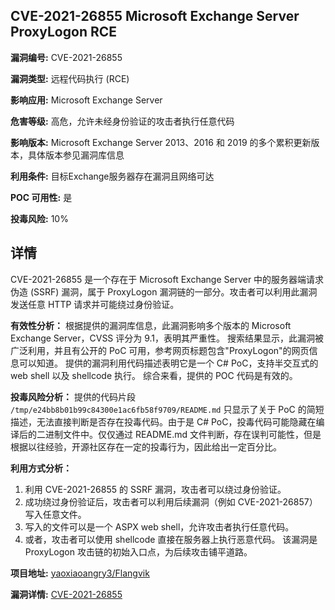 ## CVE-2021-26855 Microsoft Exchange Server ProxyLogon RCE

**漏洞编号:** CVE-2021-26855

**漏洞类型:** 远程代码执行 (RCE)

**影响应用:** Microsoft Exchange Server

**危害等级:** 高危，允许未经身份验证的攻击者执行任意代码

**影响版本:** Microsoft Exchange Server 2013、2016 和 2019 的多个累积更新版本，具体版本参见漏洞库信息

**利用条件:** 目标Exchange服务器存在漏洞且网络可达

**POC 可用性:** 是

**投毒风险:** 10%

## 详情

CVE-2021-26855 是一个存在于 Microsoft Exchange Server 中的服务器端请求伪造 (SSRF) 漏洞，属于 ProxyLogon 漏洞链的一部分。攻击者可以利用此漏洞发送任意 HTTP 请求并可能绕过身份验证。

**有效性分析：**
根据提供的漏洞库信息，此漏洞影响多个版本的 Microsoft Exchange Server，CVSS 评分为 9.1，表明其严重性。
搜索结果显示，此漏洞被广泛利用，并且有公开的 PoC 可用，参考网页标题包含"ProxyLogon"的网页信息可以知道。
提供的漏洞利用代码描述表明它是一个 C# PoC，支持半交互式的 web shell 以及 shellcode 执行。
综合来看，提供的 POC 代码是有效的。

**投毒风险分析：**
提供的代码片段 `/tmp/e24bb8b01b99c84300e1ac6fb58f9709/README.md` 只显示了关于 PoC 的简短描述，无法直接判断是否存在投毒代码。由于是 C# PoC，投毒代码可能隐藏在编译后的二进制文件中。仅仅通过 README.md 文件判断，存在误判可能性，但是根据以往经验，开源社区存在一定的投毒行为，因此给出一定百分比。

**利用方式分析：**
1.  利用 CVE-2021-26855 的 SSRF 漏洞，攻击者可以绕过身份验证。
2.  成功绕过身份验证后，攻击者可以利用后续漏洞（例如 CVE-2021-26857）写入任意文件。
3.  写入的文件可以是一个 ASPX web shell，允许攻击者执行任意代码。
4.  或者，攻击者可以使用 shellcode 直接在服务器上执行恶意代码。
该漏洞是 ProxyLogon 攻击链的初始入口点，为后续攻击铺平道路。

**项目地址:** [yaoxiaoangry3/Flangvik](https://github.com/yaoxiaoangry3/Flangvik)

**漏洞详情:** [CVE-2021-26855](https://nvd.nist.gov/vuln/detail/CVE-2021-26855)